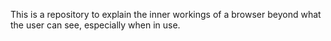 This is a repository to explain the inner workings of a browser beyond what the user can see, especially when in use.
